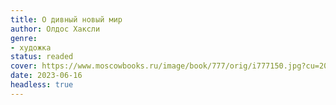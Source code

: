 ```yaml
---
title: О дивный новый мир
author: Олдос Хаксли
genre:
- художка
status: readed
cover: https://www.moscowbooks.ru/image/book/777/orig/i777150.jpg?cu=20230321132504
date: 2023-06-16
headless: true
---
```


